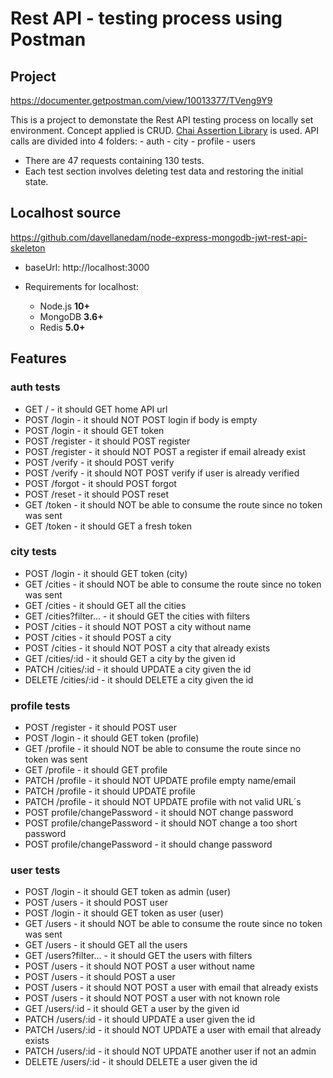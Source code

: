 # Rest API - testing process using Postman

## Project 

<https://documenter.getpostman.com/view/10013377/TVeng9Y9>

This is a project to demonstate the Rest API testing process on locally set environment. Concept applied is CRUD. 
[Chai Assertion Library](###https://www.chaijs.com/) is used.
API calls are divided into 4 folders:
        -   auth
        -   city
        -   profile
        -   users

- There are 47 requests containing 130 tests.
- Each test section involves deleting test data and restoring the initial state.

## Localhost source

<https://github.com/davellanedam/node-express-mongodb-jwt-rest-api-skeleton>

-   baseUrl: http://localhost:3000

-   Requirements for localhost:
    -   Node.js **10+**
    -   MongoDB **3.6+**
    -   Redis **5.0+**


## Features

### auth tests
-	GET /		- it should GET home API url
-	POST /login	- it should NOT POST login if body is empty
-	POST /login	- it should GET token
-	POST /register	- it should POST register	
-	POST /register	- it should NOT POST a register if email already exist	
-	POST /verify	- it should POST verify
-	POST /verify	- it should NOT POST verify if user is already verified
-	POST /forgot	- it should POST forgot
-	POST /reset	- it should POST reset
-	GET /token	- it should NOT be able to consume the route since no token was sent
-	GET /token	- it should GET a fresh token

### city tests
-	POST /login		- it should GET token (city)
-	GET /cities		- it should NOT be able to consume the route since no token was sent
-	GET /cities		- it should GET all the cities
-	GET /cities?filter...	- it should GET the cities with filters
-	POST /cities		- it should NOT POST a city without name
-	POST /cities		- it should POST a city
-	POST /cities		- it should NOT POST a city that already exists
-	GET /cities/:id		- it should GET a city by the given id
-	PATCH /cities/:id	- it should UPDATE a city given the id
-	DELETE /cities/:id	- it should DELETE a city given the id

### profile tests
-	POST /register	- it should POST user
-	POST /login	- it should GET token (profile)
-	GET /profile	- it should NOT be able to consume the route since no token was sent
-	GET /profile	- it should GET profile
-	PATCH /profile	- it should NOT UPDATE profile empty name/email
-	PATCH /profile	- it should UPDATE profile	
-	PATCH /profile	- it should NOT UPDATE profile with not valid URL´s
-	POST profile/changePassword	- it should NOT change password
-	POST profile/changePassword	- it should NOT change a too short password	
-	POST profile/changePassword	- it should change password

### user tests
-	POST /login	- it should GET token as admin (user)
-	POST /users	- it should POST user
-	POST /login	- it should GET token as user (user)
-	GET /users	- it should NOT be able to consume the route since no token was sent
-	GET /users	- it should GET all the users
-	GET /users?filter...	- it should GET the users with filters
-	POST /users	- it should NOT POST a user without name
-	POST /users	- it should POST a user
-	POST /users	- it should NOT POST a user with email that already exists
-	POST /users	- it should NOT POST a user with not known role
-	GET /users/:id	- it should GET a user by the given id
-	PATCH /users/:id	- it should UPDATE a user given the id
-	PATCH /users/:id	- it should NOT UPDATE a user with email that already exists
-	PATCH /users/:id	- it should NOT UPDATE another user if not an admin
-	DELETE /users/:id	- it should DELETE a user given the id



